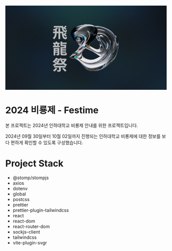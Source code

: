 ![boarlog1](public/ogimage.png)

# 2024 비룡제 - Festime

본 프로젝트는 2024년 인하대학교 비룡제 안내를 위한 프로젝트입니다.

2024년 09월 30일부터 10월 02일까지 진행되는 인하대학교 비룡제에 대한 정보를 보다 편하게 확인할 수 있도록 구성했습니다.

# Project Stack

- @stomp/stompjs
- axios
- dotenv
- global
- postcss
- prettier
- prettier-plugin-tailwindcss
- react
- react-dom
- react-router-dom
- sockjs-client
- tailwindcss
- vite-plugin-svgr
